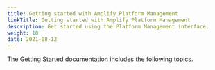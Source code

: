 ```yaml
---
title: Getting started with Amplify Platform Management
linkTitle: Getting started with Amplify Platform Management
description: Get started using the Platform Management interface.
weight: 10
date: 2021-08-12
---
```


The Getting Started documentation includes the following topics.
